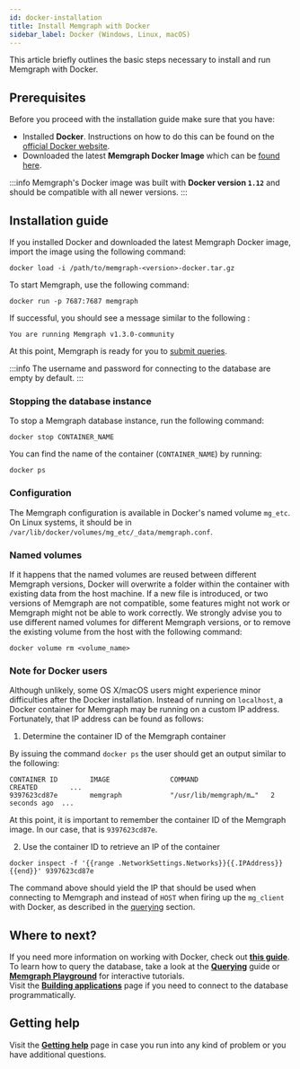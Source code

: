 ```yaml
---
id: docker-installation
title: Install Memgraph with Docker
sidebar_label: Docker (Windows, Linux, macOS)
---
```


This article briefly outlines the basic steps necessary to install and run
Memgraph with Docker.

## Prerequisites
Before you proceed with the installation guide make sure that you have:
* Installed **Docker**. Instructions on how to do this can be found on the
 [official Docker website](https://docs.docker.com/get-docker/).
* Downloaded the latest **Memgraph Docker Image** which can be [found here](https://memgraph.com/download/).

:::info
Memgraph's Docker image was built with **Docker version `1.12`** and should be
compatible with all newer versions.
:::

## Installation guide

If you installed Docker and downloaded the latest Memgraph  Docker image, import the 
image using the following command:

```
docker load -i /path/to/memgraph-<version>-docker.tar.gz
```

To start Memgraph, use the following command:

```
docker run -p 7687:7687 memgraph
```

If successful, you should see a message similar to the following :

```
You are running Memgraph v1.3.0-community
```

At this point, Memgraph is ready for you to [submit queries](../querying/querying.md).

:::info
The username and password for connecting to the database are empty by default.
:::

### Stopping the database instance

To stop a Memgraph database instance, run the following command:

```
docker stop CONTAINER_NAME
```

You can find the name of the container (`CONTAINER_NAME`) by running:

```
docker ps
```

### Configuration

The Memgraph configuration is available in Docker's named volume `mg_etc`. On
Linux systems, it should be in
`/var/lib/docker/volumes/mg_etc/_data/memgraph.conf`.

### Named volumes

If it happens that the named volumes are reused between different Memgraph
versions, Docker will overwrite a folder within the container with existing
data from the host machine. If a new file is introduced, or two versions of
Memgraph are not compatible, some features might not work or Memgraph might
not be able to work correctly. We strongly advise you to use different
named volumes for different Memgraph versions, or to remove the existing volume
from the host with the following command:

```
docker volume rm <volume_name>
```

### Note for Docker users

Although unlikely, some OS X/macOS users might experience minor difficulties
after the Docker installation. Instead of running on
`localhost`, a Docker container for Memgraph may be running on a custom IP
address. Fortunately, that IP address can be found as follows:

1) Determine the container ID of the Memgraph container

By issuing the command `docker ps` the user should get an output similar to the
following:

```
CONTAINER ID        IMAGE               COMMAND                  CREATED        ...
9397623cd87e        memgraph            "/usr/lib/memgraph/m…"   2 seconds ago  ...
```

At this point, it is important to remember the container ID of the Memgraph
image.  In our case, that is `9397623cd87e`.

2) Use the container ID to retrieve an IP of the container

```
docker inspect -f '{{range .NetworkSettings.Networks}}{{.IPAddress}}{{end}}' 9397623cd87e
```

The command above should yield the IP that should be used when
connecting to Memgraph and instead of `HOST` when firing up the `mg_client`
with Docker, as described in the [querying](../querying/querying.md) section.

## Where to next?

If you need more information on working with Docker, check out **[this guide](../../database-functionalities/work-with-docker.md)**.<br/>
To learn how to query the database, take a look at the **[Querying](../querying/querying.md)** guide or **[Memgraph Playground](https://playground.memgraph.com/)** for interactive tutorials.<br/>
Visit the **[Building applications](/getting-started/connecting-applications/connecting-applications.md)** page if you need to 
connect to the database programmatically. 

## Getting help

Visit the **[Getting help](/getting-help/getting-help.md)** page in case you run into any kind of problem or you have additional questions.
